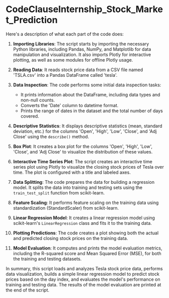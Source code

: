 # CodeClauseInternship_Stock_Market_Prediction

Here's a description of what each part of the code does:

1. **Importing Libraries**: The script starts by importing the necessary Python libraries, including Pandas, NumPy, and Matplotlib for data manipulation and visualization. It also imports Plotly for interactive plotting, as well as some modules for offline Plotly usage.

2. **Reading Data**: It reads stock price data from a CSV file named 'TSLA.csv' into a Pandas DataFrame called 'tesla'.

3. **Data Inspection**: The code performs some initial data inspection tasks:
   - It prints information about the DataFrame, including data types and non-null counts.
   - Converts the 'Date' column to datetime format.
   - Prints the range of dates in the dataset and the total number of days covered.

4. **Descriptive Statistics**: It displays descriptive statistics (mean, standard deviation, etc.) for the columns 'Open', 'High', 'Low', 'Close', and 'Adj Close' using the `describe()` method.

5. **Box Plot**: It creates a box plot for the columns 'Open', 'High', 'Low', 'Close', and 'Adj Close' to visualize the distribution of these values.

6. **Interactive Time Series Plot**: The script creates an interactive time series plot using Plotly to visualize the closing stock prices of Tesla over time. The plot is configured with a title and labeled axes.

7. **Data Splitting**: The code prepares the data for building a regression model. It splits the data into training and testing sets using the `train_test_split` function from scikit-learn.

8. **Feature Scaling**: It performs feature scaling on the training data using standardization (StandardScaler) from scikit-learn.

9. **Linear Regression Model**: It creates a linear regression model using scikit-learn's `LinearRegression` class and fits it to the training data.

10. **Plotting Predictions**: The code creates a plot showing both the actual and predicted closing stock prices on the training data.

11. **Model Evaluation**: It computes and prints the model evaluation metrics, including the R-squared score and Mean Squared Error (MSE), for both the training and testing datasets.

In summary, this script loads and analyzes Tesla stock price data, performs data visualization, builds a simple linear regression model to predict stock prices based on the day index, and evaluates the model's performance on training and testing data. The results of the model evaluation are printed at the end of the script.
